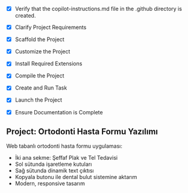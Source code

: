 <!-- Use this file to provide workspace-specific custom instructions to Copilot. For more details, visit https://code.visualstudio.com/docs/copilot/copilot-customization#_use-a-githubcopilotinstructionsmd-file -->
- [x] Verify that the copilot-instructions.md file in the .github directory is created.

- [x] Clarify Project Requirements
	<!-- Web-based orthodontic patient form with HTML/CSS/JavaScript -->

- [x] Scaffold the Project
	<!-- HTML/CSS/JavaScript files created manually -->

- [x] Customize the Project
	<!-- Orthodontic patient form with Turkish content and specific requirements implemented -->

- [x] Install Required Extensions
	<!-- No extensions required for HTML/CSS/JavaScript project -->

- [x] Compile the Project
	<!-- No compilation needed for HTML/CSS/JavaScript project -->

- [x] Create and Run Task
	<!-- No task needed - can be opened directly in browser -->

- [x] Launch the Project
	<!-- Ready to launch - open index.html in browser -->

- [x] Ensure Documentation is Complete
	<!-- README.md created and copilot-instructions.md updated -->

## Project: Ortodonti Hasta Formu Yazılımı

Web tabanlı ortodonti hasta formu uygulaması:
- İki ana sekme: Şeffaf Plak ve Tel Tedavisi
- Sol sütunda işaretleme kutuları
- Sağ sütunda dinamik text çıktısı
- Kopyala butonu ile dental bulut sistemine aktarım
- Modern, responsive tasarım
